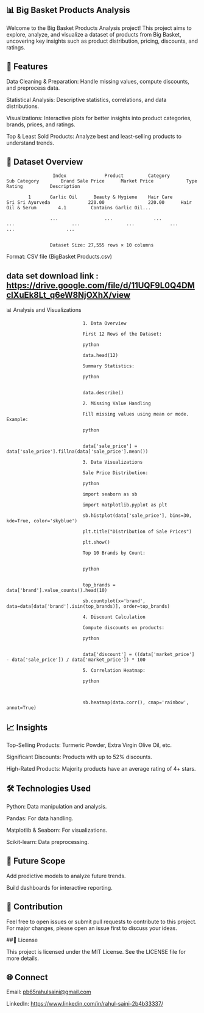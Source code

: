 ## 📊 Big Basket Products Analysis


<!-- Replace with an actual image link if needed -->


Welcome to the Big Basket Products Analysis project! This project aims to explore, analyze, and visualize a dataset of products from Big Basket, uncovering key insights such as product distribution, pricing, discounts, and ratings.


## 🌟 Features

Data Cleaning & Preparation: Handle missing values, compute discounts, and preprocess data.

Statistical Analysis: Descriptive statistics, correlations, and data distributions.

Visualizations: Interactive plots for better insights into product categories, brands, prices, and ratings.

Top & Least Sold Products: Analyze best and least-selling products to understand trends.

## 📁 Dataset Overview


                     Index	            Product	        Category	      Sub Category	      Brand	Sale Price	    Market Price	        Type	        Rating	        Description
                    
            1	    Garlic Oil	    Beauty & Hygiene  	Hair Care	    Sri Sri Ayurveda	          220.00	            220.00	    Hair Oil & Serum	    4.1	        Contains Garlic Oil...
                    
                    ...	                ...	              ...            	...	                    ...                	...	            ...            	...	                  ...	  
                      
                  
                    Dataset Size: 27,555 rows × 10 columns

Format: CSV file (BigBasket Products.csv)

## data set download link : https://drive.google.com/file/d/11UQF9L0Q4DMclXuEk8Lt_q6eW8NjOXhX/view

📊 Analysis and Visualizations
                                
                                
                                1. Data Overview
                                
                                First 12 Rows of the Dataset:
                                
                                python
                                
                                data.head(12)
                                
                                Summary Statistics:
                                
                                python
                                
                                
                                data.describe()

                                2. Missing Value Handling
                                
                                Fill missing values using mean or mode. Example:
                                
                                python
                                
                                
                                data['sale_price'] = data['sale_price'].fillna(data['sale_price'].mean())

                                3. Data Visualizations
                                
                                Sale Price Distribution:
                                
                                python
                                
                                import seaborn as sb
                                
                                import matplotlib.pyplot as plt
                                
                                sb.histplot(data['sale_price'], bins=30, kde=True, color='skyblue')
                                
                                plt.title("Distribution of Sale Prices")
                                
                                plt.show()
                                
                                Top 10 Brands by Count:
                                
                                
                                python
                                
                                
                                top_brands = data['brand'].value_counts().head(10)
                                
                                sb.countplot(x='brand', data=data[data['brand'].isin(top_brands)], order=top_brands)

                                4. Discount Calculation
                                
                                Compute discounts on products:
                                
                                python
                                
                                
                                data['discount'] = ((data['market_price'] - data['sale_price']) / data['market_price']) * 100

                                5. Correlation Heatmap:
                                
                                python
                                
                                
                                
                                sb.heatmap(data.corr(), cmap='rainbow', annot=True)

## 📈 Insights

Top-Selling Products: Turmeric Powder, Extra Virgin Olive Oil, etc.

Significant Discounts: Products with up to 52% discounts.

High-Rated Products: Majority products have an average rating of 4+ stars.

## 🛠️ Technologies Used

Python: Data manipulation and analysis.

Pandas: For data handling.

Matplotlib & Seaborn: For visualizations.

Scikit-learn: Data preprocessing.

## 📝 Future Scope

Add predictive models to analyze future trends.

Build dashboards for interactive reporting.

## 🤝 Contribution

Feel free to open issues or submit pull requests to contribute to this project. For major changes, please open an issue first to discuss your ideas.

##📄 License

This project is licensed under the MIT License. See the LICENSE file for more details.

## 🌐 Connect

Email: pb65rahulsaini@gmail.com

LinkedIn: https://www.linkedin.com/in/rahul-saini-2b4b33337/
